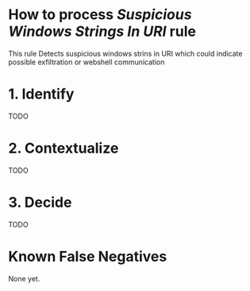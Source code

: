 # How to process *Suspicious Windows Strings In URI* rule
This rule Detects suspicious windows strins in URI which could indicate possible exfiltration or webshell communication

# 1. Identify
TODO

# 2. Contextualize
TODO

# 3. Decide
TODO

# Known False Negatives
None yet.
